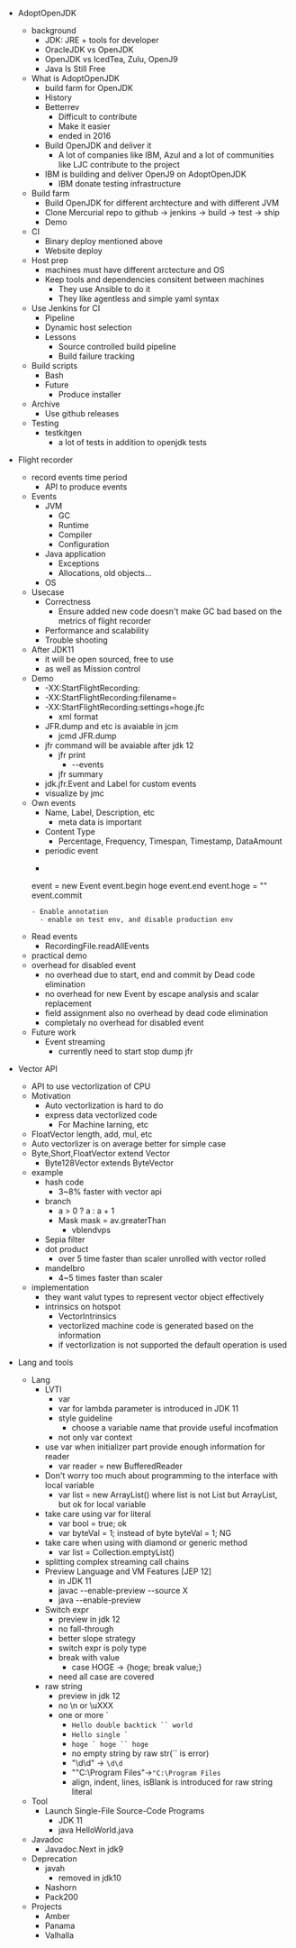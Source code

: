 
- AdoptOpenJDK
  - background
    - JDK: JRE + tools for developer
    - OracleJDK vs OpenJDK
    - OpenJDK vs IcedTea, Zulu, OpenJ9
    - Java Is Still Free
  - What is AdoptOpenJDK
    - build farm for OpenJDK
    - History
    - Betterrev
      - Difficult to contribute
      - Make it easier
      - ended in 2016
    - Build OpenJDK and deliver it
      - A lot of companies like IBM, Azul and a lot of communities like LJC contribute to the project
    - IBM is building and deliver OpenJ9 on AdoptOpenJDK
      - IBM donate testing infrastructure
  - Build farm
    - Build OpenJDK for different archtecture and with different JVM
    - Clone Mercurial repo to github -> jenkins -> build -> test -> ship
    - Demo
  - CI
    - Binary deploy mentioned above
    - Website deploy
  - Host prep
    - machines must have different arctecture and OS
    - Keep tools and dependencies consitent between machines
      - They use Ansible to do it
      - They like agentless and simple yaml syntax
  - Use Jenkins for CI
    - Pipeline
    - Dynamic host selection
    - Lessons
      - Source controlled build pipeline
      - Build failure tracking
  - Build scripts
    - Bash
    - Future
      - Produce installer
  - Archive
     - Use github releases
  - Testing
    - testkitgen
      - a lot of tests in addition to openjdk tests

- Flight recorder
  - record events time period
    - API to produce events
  - Events
    - JVM
      - GC
      - Runtime
      - Compiler
      - Configuration
    - Java application
      - Exceptions
      - Allocations, old objects...
    - OS
  - Usecase
    - Correctness
      - Ensure added new code doesn't make GC bad based on the metrics of flight recorder
    - Performance and scalability
    - Trouble shooting
  - After JDK11
    - it will be open sourced, free to use
    - as well as Mission control
  - Demo
    - -XX:StartFlightRecording:<bytes>
    - -XX:StartFlightRecording:filename=<name>
    - -XX:StartFlightRecording:settings=hoge.jfc
      - xml format
    - JFR.dump and etc is avaiable in jcm
      - jcmd <pid> JFR.dump
    - jfr command will be avaiable after jdk 12
      - jfr print
      	- --events
      - jfr summary
    - jdk.jfr.Event and Label for custom events
    - visualize by jmc
  - Own events
    - Name, Label, Description, etc
      - meta data is important
    - Content Type
      - Percentage, Frequency, Timespan, Timestamp, DataAmount
    - periodic event
    - ```
    event = new Event
    event.begin
    hoge
    event.end
    event.hoge = ""
    event.commit
    ```
    - Enable annotation
      - enable on test env, and disable production env
  - Read events
    - RecordingFile.readAllEvents
  - practical demo
  - overhead for disabled event
    - no overhead due to start, end and commit by Dead code elimination
    - no overhead for new Event by escape analysis and scalar replacement
    - field assignment also no overhead by dead code elimination
    - completaly no overhead for disabled event
  - Future work
    - Event streaming
      - currently need to start stop dump jfr

- Vector API
  - API  to use vectorlization of CPU
  - Motivation
    - Auto vectorlization is hard to do
    - express data vectorlized code
      - For Machine larning, etc
  - FloatVector length, add, mul, etc
  - Auto vectorlizer is on average better for simple case
  - Byte,Short,FloatVector extend Vector
    - Byte128Vector extends ByteVector
  - example
    - hash code
      - 3~8% faster with vector api
    - branch
      - a > 0 ? a : a + 1
      - Mask mask = av.greaterThan
      	- vblendvps
    - Sepia filter
    - dot product
      - over 5 time faster than scaler unrolled with vector rolled
    - mandelbro
      - 4~5 times faster than scaler
  - implementation
    - they want valut types to represent vector object effectively
    - intrinsics on hotspot
      - VectorIntrinsics
      - vectorlized machine code is generated based on the information
      - if vectorlization is not supported the default operation is used
      
- Lang and tools
  - Lang
    - LVTI
      - var
      - var for lambda parameter is introduced in JDK 11
      - style guideline
      	- choose a variable name that provide useful incofmation
	  - not only var context
	- use var when initializer part provide enough information for reader
	  - var reader = new BufferedReader
	- Don't worry too much about programming to the interface with local variable
	  - var list = new ArrayList<String>() where list is not List but ArrayList, but ok for local variable
	- take care using var for literal
	  - var bool = true; ok
	  - var byteVal = 1; instead of byte byteVal = 1; NG
	- take care when using with diamond or generic method
	  - var list = Collection.emptyList()
	- splitting complex streaming call chains
    - Preview Language and VM Features [JEP 12]
      - in JDK 11
      - javac --enable-preview --source X
      - java --enable-preview
    - Switch expr
      - preview in jdk 12
      - no fall-through
      - better slope strategy
      - switch expr is poly type
      - break with value
        - case HOGE -> {hoge; break value;}
      - need all case are covered
    - raw string
      - preview in jdk 12
      - no \n or \uXXX
      - one or more `
        - `Hello double backtick `` world`
        - `` Hello single ` ``
        - ```hoge ` hoge `` hoge```
        - no empty string by raw str(`` is error)
        - "\\d\\d" -> `\d\d`
        - "\"C:\\Program Files"->`"C:\Program Files`
        - align, indent, lines, isBlank is introduced for raw string literal
  - Tool
    - Launch Single-File Source-Code Programs
      - JDK 11
      - java HelloWorld.java
  - Javadoc
    - Javadoc.Next in jdk9
  - Deprecation
    - javah
      - removed in jdk10
    - Nashorn
    - Pack200
  - Projects
    - Amber
    - Panama
    - Valhalla
